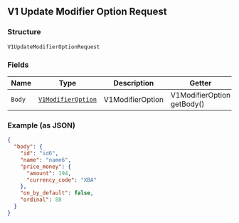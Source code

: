 ## V1 Update Modifier Option Request

### Structure

`V1UpdateModifierOptionRequest`

### Fields

| Name | Type | Description | Getter |
|  --- | --- | --- | --- |
| `Body` | [`V1ModifierOption`](/doc/models/v1-modifier-option.md) | V1ModifierOption | V1ModifierOption getBody() |

### Example (as JSON)

```json
{
  "body": {
    "id": "id6",
    "name": "name6",
    "price_money": {
      "amount": 194,
      "currency_code": "XBA"
    },
    "on_by_default": false,
    "ordinal": 88
  }
}
```

